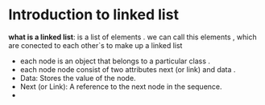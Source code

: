 # Introduction to linked list 
**what is a linked list**: is a list of elements . we can call this elements <Node> , which are conected to each other`s to make up a linked list 
- each node is an object that belongs to a particular class .
- each node node consist of two attributes next (or link) and data .
- Data: Stores the value of the node.
- Next (or Link): A reference to the next node in the sequence.
- 
